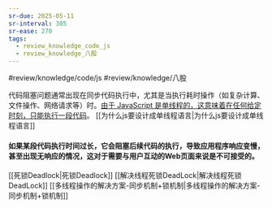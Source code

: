 ```yaml
---
sr-due: 2025-05-11
sr-interval: 305
sr-ease: 270
tags:
  - review_knowledge_code_js
  - review_knowledge_八股
---
```


#review/knowledge/code/js #review/knowledge/八股 

代码阻塞问题通常出现在同步代码执行中，尤其是当执行耗时操作（如复杂计算、文件操作、网络请求等）时。<u>由于 JavaScript 是单线程的，这意味着在任何给定时刻，只能执行一段代码</u>。
[[为什么js要设计成单线程语言|为什么js要设计成单线程语言]]
#### 如果某段代码执行时间过长，它会阻塞后续代码的执行，导致应用程序响应变慢，甚至出现无响应的情况，这对于需要与用户互动的Web页面来说是不可接受的。

[[死锁Deadlock|死锁Deadlock]]
[[解决线程死锁DeadLock|解决线程死锁DeadLock]]
[[多线程操作的解决方案-同步机制+锁机制|多线程操作的解决方案-同步机制+锁机制]]
